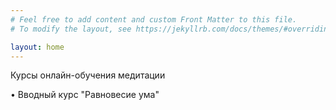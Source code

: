 ```yaml
---
# Feel free to add content and custom Front Matter to this file.
# To modify the layout, see https://jekyllrb.com/docs/themes/#overriding-theme-defaults

layout: home
---
```


Курсы онлайн-обучения медитации

• Вводный курс "Равновесие ума"
